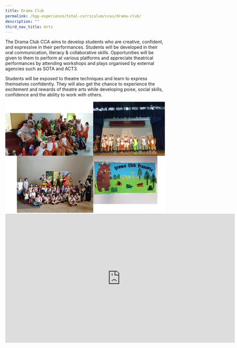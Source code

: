 ```yaml
---
title: Drama Club
permalink: /hgp-experience/total-curriculum/ccas/drama-club/
description: ""
third_nav_title: Arts
---
```



<p>The Drama Club CCA aims to develop students who are creative, confident, and expressive in their performances. Students will be developed in their oral communication, literacy &amp; collaborative skills. Opportunities will be given to them to perform at various platforms and appreciate theatrical performances by attending workshops and plays organised by external agencies such as SOTA and ACT3. </p>
<p>Students will be exposed to theatre techniques and learn to express themselves confidently. They will also get the chance to experience the excitement and rewards of theatre arts while developing poise, social skills, confidence and the ability to work with others.</p>
<img src="/images/drama.jpg"><br>
<iframe width="725" height="407" src="https://www.youtube.com/embed/N0-4TTSRLvY" title="Drama CCA Showcase" frameborder="0" allow="accelerometer; autoplay; clipboard-write; encrypted-media; gyroscope; picture-in-picture" allowfullscreen></iframe>
